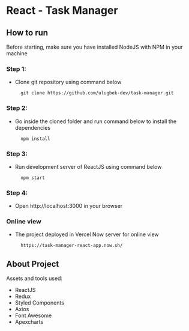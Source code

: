 React - Task Manager
======================

## How to run

Before starting, make sure you have installed NodeJS with NPM in your machine


### Step 1:
    
- Clone git repository using command below
    
        git clone https://github.com/ulugbek-dev/task-manager.git

### Step 2:

- Go inside the cloned folder and run command below to install the dependencies

        npm install

### Step 3:

- Run development server of ReactJS using command below

        npm start

### Step 4:

- Open http://localhost:3000 in your browser


### Online view

- The project deployed in Vercel Now server for online view

        https://task-manager-react-app.now.sh/
        

## About Project

Assets and tools used:

- ReactJS
- Redux
- Styled Components
- Axios
- Font Awesome
- Apexcharts
